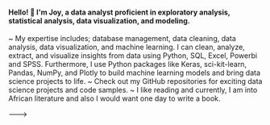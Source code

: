 #### Hello! 👋 I'm Joy, a data analyst proficient in exploratory analysis, statistical analysis, data visualization, and modeling.
~ My expertise includes; database management, data cleaning, data analysis, data visualization, and machine learning. I can clean, analyze, extract, and visualize insights from data using Python, SQL, Excel, Powerbi and SPSS. 
Furthermore, I use Python packages like Keras, sci-kit-learn, Pandas, NumPy, and Plotly to build machine learning models and bring data science projects to life.
~ Check out my GitHub repositories for exciting data science projects and code samples. 
~ I like reading and currently, I am into African literature and also I would want one day to write a book.


--->
